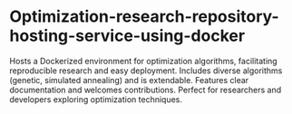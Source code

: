 # Optimization-research-repository-hosting-service-using-docker
Hosts a Dockerized environment for optimization algorithms, facilitating reproducible research and easy deployment. Includes diverse algorithms (genetic, simulated annealing) and is extendable. Features clear documentation and welcomes contributions. Perfect for researchers and developers exploring optimization techniques.
